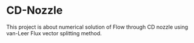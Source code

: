 # CD-Nozzle
This project is about numerical solution of Flow through CD nozzle using van-Leer Flux vector splitting method.
